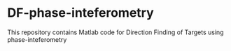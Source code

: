 # DF-phase-inteferometry
This repository contains Matlab code for Direction Finding  of Targets using phase-inteferometry
